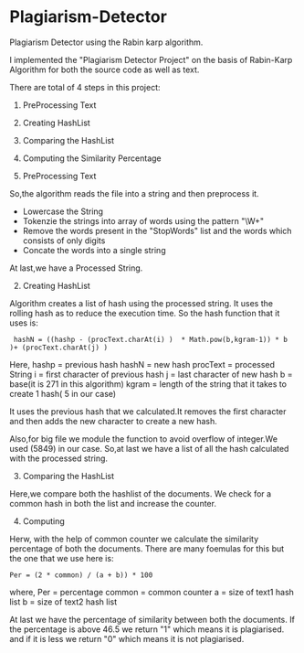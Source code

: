 # Plagiarism-Detector
Plagiarism Detector using the Rabin karp algorithm.


I implemented the "Plagiarism Detector Project" on the basis of Rabin-Karp Algorithm for both the source code as well as text.

There are total of 4 steps in this project:

1) PreProcessing Text
2) Creating HashList
3) Comparing the HashList
4) Computing the Similarity Percentage

1) PreProcessing Text

So,the algorithm reads the file into a string and then preprocess it.
  -  Lowercase the String
  -  Tokenzie the strings into array of words using the pattern "\\W+"
  -  Remove the words present in the "StopWords" list and the words which consists of only digits
  -  Concate the words into a single string

At last,we have a Processed String.


2) Creating HashList

Algorithm creates a list of hash using the processed string.
It uses the rolling hash as to reduce the execution time.
So the hash function that it uses is:
	
	 hashN = ((hashp - (procText.charAt(i) )  * Math.pow(b,kgram-1)) * b )+ (procText.charAt(j) )

Here, hashp = previous hash
	hashN = new hash
	procText = processed String
	i = first character of previous hash
	j = last character of new hash
	b = base(it is 271 in this algorithm)
	kgram = length of the string that it takes to create 1 hash( 5 in our case)
	
It uses the previous hash that we calculated.It removes the first character and then adds the new character to 
create a new hash.

Also,for big file we module the function to avoid overflow of integer.We used (5849) in our case.
So,at last we have a list of all the hash calculated with the processed string.


3) Comparing the HashList

Here,we compare both the hashlist of the documents.
We check for a common hash in both the list and increase the counter.


4) Computing

Herw, with the help of common counter we calculate the similarity percentage of both the documents.
There are many foemulas for this but the one that we use here is:

	Per = (2 * common) / (a + b)) * 100
where,
	Per = percentage
	common = common counter
	a = size of text1 hash list
	b = size of text2 hash list

At last we have the percentage of similarity between both the documents.
If the percentage is above 46.5 we return "1" which means it is plagiarised.
and if it is less we return "0" which means it is not plagiarised.

	  
